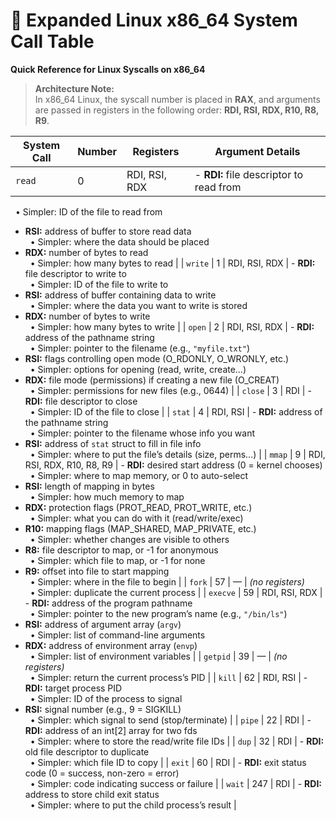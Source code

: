 # 🧠 Expanded Linux x86_64 System Call Table

**Quick Reference for Linux Syscalls on x86_64**

> **Architecture Note:**  
> In x86_64 Linux, the syscall number is placed in **RAX**, and arguments are passed in registers in the following order: **RDI, RSI, RDX, R10, R8, R9**.

| System Call | Number | Registers                  | Argument Details                                                                                                                                                                                                                   |
|-------------|--------|----------------------------|------------------------------------------------------------------------------------------------------------------------------------------------------------------------------------------------------------------------------------|
| `read`      | 0      | RDI, RSI, RDX              | - **RDI:** file descriptor to read from  
  &nbsp;&nbsp;• Simpler: ID of the file to read from  
  - **RSI:** address of buffer to store read data  
  &nbsp;&nbsp;• Simpler: where the data should be placed  
  - **RDX:** number of bytes to read  
  &nbsp;&nbsp;• Simpler: how many bytes to read                                                                                                           |
| `write`     | 1      | RDI, RSI, RDX              | - **RDI:** file descriptor to write to  
  &nbsp;&nbsp;• Simpler: ID of the file to write to  
  - **RSI:** address of buffer containing data to write  
  &nbsp;&nbsp;• Simpler: where the data you want to write is stored  
  - **RDX:** number of bytes to write  
  &nbsp;&nbsp;• Simpler: how many bytes to write                                                                                                            |
| `open`      | 2      | RDI, RSI, RDX              | - **RDI:** address of the pathname string  
  &nbsp;&nbsp;• Simpler: pointer to the filename (e.g., `"myfile.txt"`)  
  - **RSI:** flags controlling open mode (O_RDONLY, O_WRONLY, etc.)  
  &nbsp;&nbsp;• Simpler: options for opening (read, write, create…)  
  - **RDX:** file mode (permissions) if creating a new file (O_CREAT)  
  &nbsp;&nbsp;• Simpler: permissions for new files (e.g., 0644)                                                               |
| `close`     | 3      | RDI                        | - **RDI:** file descriptor to close  
  &nbsp;&nbsp;• Simpler: ID of the file to close                                                                                                                              |
| `stat`      | 4      | RDI, RSI                   | - **RDI:** address of the pathname string  
  &nbsp;&nbsp;• Simpler: pointer to the filename whose info you want  
  - **RSI:** address of `stat` struct to fill in file info  
  &nbsp;&nbsp;• Simpler: where to put the file’s details (size, perms…)                                                     |
| `mmap`      | 9      | RDI, RSI, RDX, R10, R8, R9 | - **RDI:** desired start address (0 = kernel chooses)  
  &nbsp;&nbsp;• Simpler: where to map memory, or 0 to auto-select  
  - **RSI:** length of mapping in bytes  
  &nbsp;&nbsp;• Simpler: how much memory to map  
  - **RDX:** protection flags (PROT_READ, PROT_WRITE, etc.)  
  &nbsp;&nbsp;• Simpler: what you can do with it (read/write/exec)  
  - **R10:** mapping flags (MAP_SHARED, MAP_PRIVATE, etc.)  
  &nbsp;&nbsp;• Simpler: whether changes are visible to others  
  - **R8:** file descriptor to map, or -1 for anonymous  
  &nbsp;&nbsp;• Simpler: which file to map, or -1 for none  
  - **R9:** offset into file to start mapping  
  &nbsp;&nbsp;• Simpler: where in the file to begin                                                                    |
| `fork`      | 57     | —                          | *(no registers)*  
  &nbsp;&nbsp;• Simpler: duplicate the current process                                                                                                                              |
| `execve`    | 59     | RDI, RSI, RDX              | - **RDI:** address of the program pathname  
  &nbsp;&nbsp;• Simpler: pointer to the new program’s name (e.g., `"/bin/ls"`)  
  - **RSI:** address of argument array (`argv`)  
  &nbsp;&nbsp;• Simpler: list of command-line arguments  
  - **RDX:** address of environment array (`envp`)  
  &nbsp;&nbsp;• Simpler: list of environment variables                                                            |
| `getpid`    | 39     | —                          | *(no registers)*  
  &nbsp;&nbsp;• Simpler: return the current process’s PID                                                                                                                        |
| `kill`      | 62     | RDI, RSI                   | - **RDI:** target process PID  
  &nbsp;&nbsp;• Simpler: ID of the process to signal  
  - **RSI:** signal number (e.g., 9 = SIGKILL)  
  &nbsp;&nbsp;• Simpler: which signal to send (stop/terminate)                                                             |
| `pipe`      | 22     | RDI                        | - **RDI:** address of an int[2] array for two fds  
  &nbsp;&nbsp;• Simpler: where to store the read/write file IDs                                                           |
| `dup`       | 32     | RDI                        | - **RDI:** old file descriptor to duplicate  
  &nbsp;&nbsp;• Simpler: which file ID to copy                                                                              |
| `exit`      | 60     | RDI                        | - **RDI:** exit status code (0 = success, non-zero = error)  
  &nbsp;&nbsp;• Simpler: code indicating success or failure                                                                  |
| `wait`      | 247    | RDI                        | - **RDI:** address to store child exit status  
  &nbsp;&nbsp;• Simpler: where to put the child process’s result                                                            |
